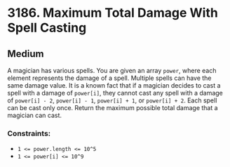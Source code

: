 # 3186. Maximum Total Damage With Spell Casting

## Medium

A magician has various spells. You are given an array `power`, where each element represents the damage of a spell.
Multiple spells can have the same damage value. It is a known fact that if a magician decides to cast a spell with a
damage of `power[i]`, they cannot cast any spell with a damage of `power[i] - 2`, `power[i] - 1`, `power[i] + 1`, or
`power[i] + 2`. Each spell can be cast only once. Return the maximum possible total damage that a magician can cast.

### Constraints:

- `1 <= power.length <= 10^5`
- `1 <= power[i] <= 10^9`
